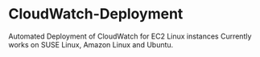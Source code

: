 # CloudWatch-Deployment
Automated Deployment of CloudWatch for EC2 Linux instances 
Currently works on SUSE Linux, Amazon Linux and Ubuntu.
